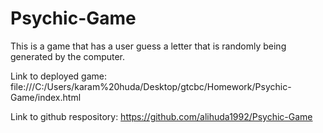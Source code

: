 # Psychic-Game

This is a game that has a user guess a letter that is randomly being generated by the computer.

Link to deployed game: file:///C:/Users/karam%20huda/Desktop/gtcbc/Homework/Psychic-Game/index.html 

Link to github respository: https://github.com/alihuda1992/Psychic-Game

